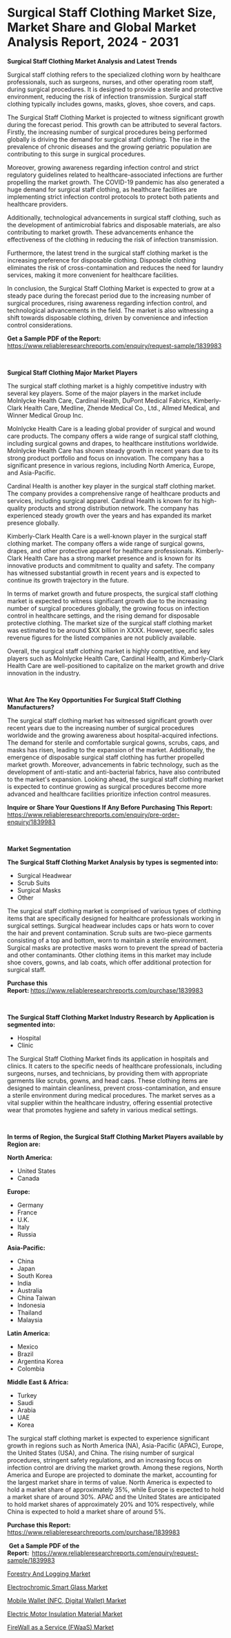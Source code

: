 <p><h1>Surgical Staff Clothing Market Size, Market Share and Global Market Analysis Report, 2024 - 2031</h1></p><p><strong>Surgical Staff Clothing Market Analysis and Latest Trends</strong></p>
<p><p>Surgical staff clothing refers to the specialized clothing worn by healthcare professionals, such as surgeons, nurses, and other operating room staff, during surgical procedures. It is designed to provide a sterile and protective environment, reducing the risk of infection transmission. Surgical staff clothing typically includes gowns, masks, gloves, shoe covers, and caps.</p><p>The Surgical Staff Clothing Market is projected to witness significant growth during the forecast period. This growth can be attributed to several factors. Firstly, the increasing number of surgical procedures being performed globally is driving the demand for surgical staff clothing. The rise in the prevalence of chronic diseases and the growing geriatric population are contributing to this surge in surgical procedures.</p><p>Moreover, growing awareness regarding infection control and strict regulatory guidelines related to healthcare-associated infections are further propelling the market growth. The COVID-19 pandemic has also generated a huge demand for surgical staff clothing, as healthcare facilities are implementing strict infection control protocols to protect both patients and healthcare providers.</p><p>Additionally, technological advancements in surgical staff clothing, such as the development of antimicrobial fabrics and disposable materials, are also contributing to market growth. These advancements enhance the effectiveness of the clothing in reducing the risk of infection transmission.</p><p>Furthermore, the latest trend in the surgical staff clothing market is the increasing preference for disposable clothing. Disposable clothing eliminates the risk of cross-contamination and reduces the need for laundry services, making it more convenient for healthcare facilities.</p><p>In conclusion, the Surgical Staff Clothing Market is expected to grow at a steady pace during the forecast period due to the increasing number of surgical procedures, rising awareness regarding infection control, and technological advancements in the field. The market is also witnessing a shift towards disposable clothing, driven by convenience and infection control considerations.</p></p>
<p><strong>Get a Sample PDF of the Report:&nbsp;</strong> <a href="https://www.reliableresearchreports.com/enquiry/request-sample/1839983">https://www.reliableresearchreports.com/enquiry/request-sample/1839983</a></p>
<p>&nbsp;</p>
<p><strong>Surgical Staff Clothing Major Market Players</strong></p>
<p><p>The surgical staff clothing market is a highly competitive industry with several key players. Some of the major players in the market include Molnlycke Health Care, Cardinal Health, DuPont Medical Fabrics, Kimberly-Clark Health Care, Medline, Zhende Medical Co., Ltd., Allmed Medical, and Winner Medical Group Inc.</p><p>Molnlycke Health Care is a leading global provider of surgical and wound care products. The company offers a wide range of surgical staff clothing, including surgical gowns and drapes, to healthcare institutions worldwide. Molnlycke Health Care has shown steady growth in recent years due to its strong product portfolio and focus on innovation. The company has a significant presence in various regions, including North America, Europe, and Asia-Pacific.</p><p>Cardinal Health is another key player in the surgical staff clothing market. The company provides a comprehensive range of healthcare products and services, including surgical apparel. Cardinal Health is known for its high-quality products and strong distribution network. The company has experienced steady growth over the years and has expanded its market presence globally.</p><p>Kimberly-Clark Health Care is a well-known player in the surgical staff clothing market. The company offers a wide range of surgical gowns, drapes, and other protective apparel for healthcare professionals. Kimberly-Clark Health Care has a strong market presence and is known for its innovative products and commitment to quality and safety. The company has witnessed substantial growth in recent years and is expected to continue its growth trajectory in the future.</p><p>In terms of market growth and future prospects, the surgical staff clothing market is expected to witness significant growth due to the increasing number of surgical procedures globally, the growing focus on infection control in healthcare settings, and the rising demand for disposable protective clothing. The market size of the surgical staff clothing market was estimated to be around $XX billion in XXXX. However, specific sales revenue figures for the listed companies are not publicly available.</p><p>Overall, the surgical staff clothing market is highly competitive, and key players such as Molnlycke Health Care, Cardinal Health, and Kimberly-Clark Health Care are well-positioned to capitalize on the market growth and drive innovation in the industry.</p></p>
<p>&nbsp;</p>
<p><strong>What Are The Key Opportunities For Surgical Staff Clothing Manufacturers?</strong></p>
<p><p>The surgical staff clothing market has witnessed significant growth over recent years due to the increasing number of surgical procedures worldwide and the growing awareness about hospital-acquired infections. The demand for sterile and comfortable surgical gowns, scrubs, caps, and masks has risen, leading to the expansion of the market. Additionally, the emergence of disposable surgical staff clothing has further propelled market growth. Moreover, advancements in fabric technology, such as the development of anti-static and anti-bacterial fabrics, have also contributed to the market's expansion. Looking ahead, the surgical staff clothing market is expected to continue growing as surgical procedures become more advanced and healthcare facilities prioritize infection control measures.</p></p>
<p><strong>Inquire or Share Your Questions If Any Before Purchasing This Report:</strong> <a href="https://www.reliableresearchreports.com/enquiry/pre-order-enquiry/1839983">https://www.reliableresearchreports.com/enquiry/pre-order-enquiry/1839983</a></p>
<p>&nbsp;</p>
<p><strong>Market Segmentation</strong></p>
<p><strong>The Surgical Staff Clothing Market Analysis by types is segmented into:</strong></p>
<p><ul><li>Surgical Headwear</li><li>Scrub Suits</li><li>Surgical Masks</li><li>Other</li></ul></p>
<p><p>The surgical staff clothing market is comprised of various types of clothing items that are specifically designed for healthcare professionals working in surgical settings. Surgical headwear includes caps or hats worn to cover the hair and prevent contamination. Scrub suits are two-piece garments consisting of a top and bottom, worn to maintain a sterile environment. Surgical masks are protective masks worn to prevent the spread of bacteria and other contaminants. Other clothing items in this market may include shoe covers, gowns, and lab coats, which offer additional protection for surgical staff.</p></p>
<p><strong>Purchase this Report:&nbsp;</strong><a href="https://www.reliableresearchreports.com/purchase/1839983">https://www.reliableresearchreports.com/purchase/1839983</a></p>
<p>&nbsp;</p>
<p><strong>The Surgical Staff Clothing Market Industry Research by Application is segmented into:</strong></p>
<p><ul><li>Hospital</li><li>Clinic</li></ul></p>
<p><p>The Surgical Staff Clothing Market finds its application in hospitals and clinics. It caters to the specific needs of healthcare professionals, including surgeons, nurses, and technicians, by providing them with appropriate garments like scrubs, gowns, and head caps. These clothing items are designed to maintain cleanliness, prevent cross-contamination, and ensure a sterile environment during medical procedures. The market serves as a vital supplier within the healthcare industry, offering essential protective wear that promotes hygiene and safety in various medical settings.</p></p>
<p>&nbsp;</p>
<p><strong>In terms of Region, the Surgical Staff Clothing Market Players available by Region are:</strong></p>
<p>
    <p> <strong> North America: </strong>
        <ul>
            <li>United States</li>
            <li>Canada</li>
        </ul>
        </p> 
    <p> <strong> Europe: </strong>
        <ul>
            <li>Germany</li>
            <li>France</li>
            <li>U.K.</li>
            <li>Italy</li>
            <li>Russia</li>
        </ul>
        </p> 
    <p> <strong> Asia-Pacific: </strong>
        <ul>
            <li>China</li>
            <li>Japan</li>
            <li>South Korea</li>
            <li>India</li>
            <li>Australia</li>
            <li>China Taiwan</li>
            <li>Indonesia</li>
            <li>Thailand</li>
            <li>Malaysia</li>
        </ul>
        </p> 
    <p> <strong> Latin America: </strong>
        <ul>
            <li>Mexico</li>
            <li>Brazil</li>
            <li>Argentina Korea</li>
            <li>Colombia</li>
        </ul>
        </p> 
    <p> <strong> Middle East & Africa: </strong>
        <ul>
            <li>Turkey</li>
            <li>Saudi</li>
            <li>Arabia</li>
            <li>UAE</li>
            <li>Korea</li>
        </ul>
    </p>
    </p>
<p><p>The surgical staff clothing market is expected to experience significant growth in regions such as North America (NA), Asia-Pacific (APAC), Europe, the United States (USA), and China. The rising number of surgical procedures, stringent safety regulations, and an increasing focus on infection control are driving the market growth. Among these regions, North America and Europe are projected to dominate the market, accounting for the largest market share in terms of value. North America is expected to hold a market share of approximately 35%, while Europe is expected to hold a market share of around 30%. APAC and the United States are anticipated to hold market shares of approximately 20% and 10% respectively, while China is expected to hold a market share of around 5%.</p></p>
<p><strong>Purchase this Report: </strong><a href="https://www.reliableresearchreports.com/purchase/1839983">https://www.reliableresearchreports.com/purchase/1839983</a></p>
<p>&nbsp;<strong>Get a Sample PDF of the Report:&nbsp;&nbsp;</strong><a href="https://www.reliableresearchreports.com/enquiry/request-sample/1839983">https://www.reliableresearchreports.com/enquiry/request-sample/1839983</a></p>
<p><strong></strong></p>
<p><p><a href="https://medium.com/@dorisstephens14/forestry-and-logging-market-size-market-outlook-and-market-forecast-2024-to-2031-f8d2a17da65a">Forestry And Logging Market</a></p><p><a href="https://medium.com/p/d5d745403240/edit">Electrochromic Smart Glass Market</a></p><p><a href="https://github.com/GroverBarry/Market-Research-Report-List-3/blob/main/mobile-wallet-nfc-digital-wallet-market.md">Mobile Wallet (NFC, Digital Wallet) Market</a></p><p><a href="https://medium.com/p/f57c9d5aae4b/edit">Electric Motor Insulation Material Market</a></p><p><a href="https://github.com/fiixsa/Market-Research-Report-List-1/blob/main/firewall-as-a-service-fwaas-market.md">FireWall as a Service (FWaaS) Market</a></p></p>